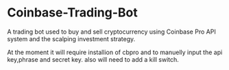 # Coinbase-Trading-Bot

A trading bot used to buy and sell cryptocurrency using Coinbase Pro API system and the scalping investment strategy.

At the moment it will require installion of cbpro and to manuelly input the api key,phrase and secret key. also will need to add a kill switch.
